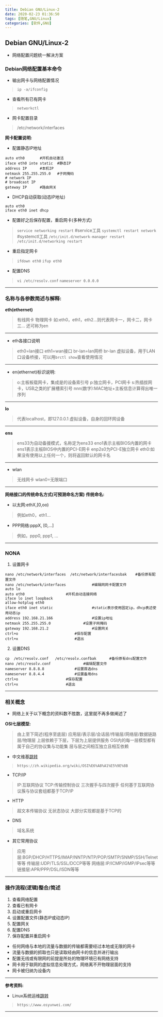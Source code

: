```yaml
---
title: Debian GNU/Linux-2
date: 2020-02-23 01:36:50
tags: [随笔,GNU/Linux]
categories: [软件,GNU]
---
```


## Debian GNU/Linux-2

* 网络配置问题统一解决方案

### Debian网络配置基本命令

* 输出网卡与网络配置情况
> `ip -a/ifconfig`

* 查看所有已有网卡
> `networkctl`

* 网卡配置目录
> /etc/network/interfaces

**网卡配置说明:**

* 配置静态IP地址
```
auto eth0 		#开机自动激活
iface eth0 inte static 	#静态IP
address IP 		#本机IP
netmask 255.255.255.0 	#子网掩码
# network IP
# broadcast IP
gateway IP		#路由网关
```

* DHCP自动获取(动态IP地址)
```
auto eth0
iface eth0 inet dhcp
```

* 配置好之后保存配置，重启网卡(多种方式)
> `service networking restart`	#service工具
> `systemctl restart network`	#systemctl工具
> `/etc/init.d/network-manager restart`
> `/etc/init.d/networking restart`

* 重启指定网卡
> `ifdown eth0`
> `ifup eth0`

* 配置DNS
> `vi /etc/resolv.conf`
> `nameserver 0.0.0.0`

---

### 名称与各参数简述与解释:

**eth(ethernet)**
> 有线网卡
> 物理网卡
> 如:eth0，eth1，eth2...则代表网卡一，网卡二，网卡三...
> 还可称为en
---
* eth各接口说明
> eth0=lan接口
> eth1=wan接口
> br-lan=lan网桥
> br-lan 虚拟设备，用于LAN口设备桥接，可以用`brctl show`查看使用情况
---
* en(ethernet)标识说明:
> o:主板板载网卡，集成是的设备索引号
> p:独立网卡，PCI网卡
> s:热插拔网卡，USB之类的扩展槽索引号
> nnn(数字):MAC地址+主板信息计算得出唯一序列
---
**lo**
> 代表localhost，即127.0.0.1
> 虚拟设备，自身的回环网设备
---
**ens**
> ens33为自动备援模式，名称定为ens33
> eno1表示主板BIOS内置的网卡
> ens1表示主板BIOS中内置的PCI-E网卡
> enp2s0为PCI-E独立网卡
> eth0:如果没有使用以上任何一个，则将返回默认的网卡名
---
* wlan
> 无线网卡
> wlan0=无限端口
---

**网络接口的传统命名方式(可预测命名方案)**
**传统命名:**
* 以太网:ethX,[0,oo)
> 例如eth0，eth1...
* PPP网络:pppX, [0,...]
> 例如，ppp0, ppp1, ...

---

### NONA

1. 设置网卡
```
nano /etc/network/interfaces  /etc/network/interfacesbak   	#备份原有配置文件
nano /etc/network/interfaces   			#编辑网网卡配置文件
auto lo
auto eth0  					#开机自动连接网络
iface lo inet loopback
allow-hotplug eth0
iface eth0 inet static   				#static表示使用固定ip，dhcp表述使用动态ip
address 192.168.21.166   				#设置ip地址
netmask 255.255.255.0  				#设置子网掩码
gateway 192.168.21.2    				#设置网关
ctrl+o   						#保存配置
ctrl+x   						#退出
```

2. 设置DNS
```
cp  /etc/resolv.conf   /etc/resolv.confbak    	#备份原有dns配置文件
nano /etc/resolv.conf   			#编辑配置文件
nameserver 8.8.8.8   			#设置首选dns
nameserver 8.8.4.4   			#设置备用dns
ctrl+o   					#保存配置
ctrl+x   					#退出
```

---

### 相关概念

* 网络上关于以下概念的资料数不胜数，这里就不再多做阐述了

**OSI七层模型:**
> 由上至下简述(程序至底层)
> 应用层/表示层/会话层/传输层/网络层/数据链路层/物理层
> 上层依赖于下层，下层为上层提供服务
> OSI内的每一层模型都有属于自己的协议集与功能集
> 层与层之间相互独立且相互依赖

* 中文维基[跳转](https://zh.wikipedia.org/wiki/OSI%E6%A8%A1%E5%9E%8B)
> `https://zh.wikipedia.org/wiki/OSI%E6%A8%A1%E5%9E%8B`

* TCP/IP
> IP:互联网协议
> TCP:传输控制协议
> 三次握手与四次握手
> 任何基于互联网协议蔟与协议套组都基于TCP/IP

* HTTP
> 超文本传输协议
> 无状态协议
> 大部分实现都是基于TCP的

* DNS
> 域名系统

* 其它常用协议
> 应用层:BGP/DHCP/HTTPS/IMAP/NNTP/NTP/POP/SMTP/SNMP/SSH/Telnet等等
> 传输层:UDP/TLS/SSL/DCCP等等
> 网络层:IP/ICMP/IGMP/IPsec等等
> 链接层:APR/PPP/DSL/ISDN等等

---

### 操作流程(逻辑)整合/简述

1. 查看网络配置
2. 查看已有网卡
3. 启动或重启网卡
4. 设置配置文件(静态IP或动态IP)
5. 配置网关
6. 配置DNS
7. 保存配置并重启网卡

* 任何网络与本地的流量与数据的传输都需要经过本地或无限的网卡
* 流量与数据的抓取也只是读取经由网卡的信息并进行输出
* 配置无线或有限网的前提是所处的物理环境已有网络支持
* 网卡用于联网的虚拟信息处理方式，网络离不开物理层面的支持
* 网卡被归纳为设备内

---

**参考资料:**

* Linux系统运维[跳转](https://www.osyunwei.com/)
> `https://www.osyunwei.com/`

---


